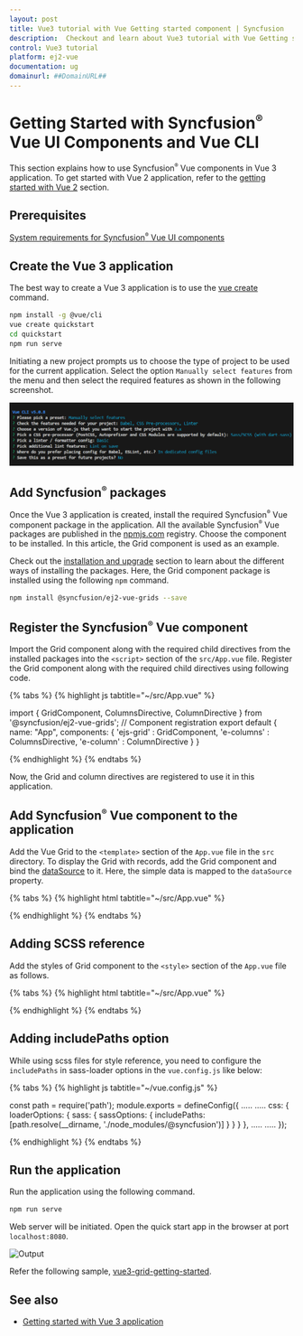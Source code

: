 ```yaml
---
layout: post
title: Vue3 tutorial with Vue Getting started component | Syncfusion
description:  Checkout and learn about Vue3 tutorial with Vue Getting started component of Syncfusion Essential JS 2 and more details.
control: Vue3 tutorial 
platform: ej2-vue
documentation: ug
domainurl: ##DomainURL##
---
```


# Getting Started with Syncfusion<sup style="font-size:70%">&reg;</sup> Vue UI Components and Vue CLI

This section explains how to use Syncfusion<sup style="font-size:70%">&reg;</sup> Vue components in Vue 3 application. To get started with Vue 2 application, refer to the [getting started with Vue 2](https://ej2.syncfusion.com/vue/documentation/getting-started/tutorial) section.

## Prerequisites

[System requirements for Syncfusion<sup style="font-size:70%">&reg;</sup> Vue UI components](../system-requirements)

## Create the Vue 3 application

The best way to create a Vue 3 application is to use the [vue create](https://cli.vuejs.org/#getting-started) command.

```bash
npm install -g @vue/cli
vue create quickstart
cd quickstart
npm run serve
```

Initiating a new project prompts us to choose the type of project to be used for the current application. Select the option `Manually select features` from the menu and then select the required features as shown in the following screenshot.

![Reference](../appearance/images/vue3-scss-terminal.png)


## Add Syncfusion<sup style="font-size:70%">&reg;</sup> packages

Once the Vue 3 application is created, install the required Syncfusion<sup style="font-size:70%">&reg;</sup> Vue component package in the application. All the available Syncfusion<sup style="font-size:70%">&reg;</sup> Vue packages are published in the [npmjs.com](https://www.npmjs.com/search?q=ej2-vue) registry. Choose the component to be installed. In this article, the Grid component is used as an example.

Check out the [installation and upgrade](../installation-and-upgrade/installation) section to learn about the different ways of installing the packages. Here, the Grid component package is installed using the following `npm` command.

```bash
npm install @syncfusion/ej2-vue-grids --save
```

## Register the Syncfusion<sup style="font-size:70%">&reg;</sup> Vue component

Import the Grid component along with the required child directives from the installed packages into the `<script>` section of the `src/App.vue` file. Register the Grid component along with the required child directives using following code.

{% tabs %}
{% highlight js tabtitle="~/src/App.vue" %}

  import { GridComponent, ColumnsDirective, ColumnDirective } from '@syncfusion/ej2-vue-grids';
  // Component registration
  export default {
    name: "App",
    components: {
      'ejs-grid' : GridComponent,
      'e-columns' : ColumnsDirective,
      'e-column' : ColumnDirective
    }
  }

{% endhighlight %}
{% endtabs %}

Now, the Grid and column directives are registered to use it in this application.

## Add Syncfusion<sup style="font-size:70%">&reg;</sup> Vue component to the application

Add the Vue Grid to the `<template>` section of the `App.vue` file in the `src` directory. To display the Grid with records, add the Grid component and bind the [dataSource](https://ej2.syncfusion.com/vue/documentation/api/grid/#datasource) to it. Here, the simple data is mapped to the `dataSource` property.

{% tabs %}
{% highlight html tabtitle="~/src/App.vue" %}

  <template>
    <ejs-grid :dataSource="data">
      <e-columns>
        <e-column field="OrderID" headerText="Order ID" textAlign="Right" :isPrimaryKey="true" width="100"></e-column>
        <e-column field="CustomerID" headerText="Customer ID"  width="80"></e-column>
        <e-column field="ShipCountry" headerText="Ship Country" width="90"></e-column>
      </e-columns>
    </ejs-grid>
  </template>
  <script>
    import { GridComponent, ColumnsDirective, ColumnDirective} from "@syncfusion/ej2-vue-grids";

    export default {
      name: "App",
      // Declaring component and its directives
      components: {
        "ejs-grid": GridComponent,
        "e-columns": ColumnsDirective,
        "e-column": ColumnDirective,
      },
      // Bound properties declarations
      data() {
        return {
          data: [
            {
              OrderID: 10248,
              CustomerID: "VINET",
              ShipCountry: "France",
            },
            {
              OrderID: 10249,
              CustomerID: "TOMSP",
              ShipCountry: "Germany",
            },
          ],
        };
      },
    };
  </script>

{% endhighlight %}
{% endtabs %}

## Adding SCSS reference

Add the styles of Grid component to the `<style>` section of the `App.vue` file as follows.

{% tabs %}
{% highlight html tabtitle="~/src/App.vue" %}

<style lang="scss">
// syncfusion styles
@import "../node_modules/@syncfusion/ej2-base/styles/material.scss";
@import "../node_modules/@syncfusion/ej2-vue-grids/styles/material.scss";
</style>

{% endhighlight %}
{% endtabs %}

## Adding includePaths option

While using scss files for style reference, you need to configure the `includePaths` in sass-loader options in the `vue.config.js` like below:

{% tabs %}
{% highlight js tabtitle="~/vue.config.js" %}

const path = require('path');
module.exports = defineConfig({
  .....
  .....
  css: {
    loaderOptions: {
      sass: {
        sassOptions: {
          includePaths: [path.resolve(__dirname, './node_modules/@syncfusion')]
        }
      }
    }
  },
  .....
  .....
});

{% endhighlight %}
{% endtabs %}

## Run the application

Run the application using the following command.

```bash
npm run serve
```

Web server will be initiated. Open the quick start app in the browser at port `localhost:8080`.

![Output](../appearance/images/Vue3-grid-demo.PNG)

Refer the following sample, [vue3-grid-getting-started](https://github.com/SyncfusionExamples/vue3-grid-getting-started).

## See also

* [Getting started with Vue 3 application](https://ej2.syncfusion.com/vue/documentation/getting-started/vue-3-js-composition)
